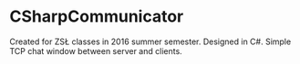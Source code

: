 # CSharpCommunicator
Created for ZSŁ classes in 2016 summer semester. Designed in C#. Simple TCP chat window between server and clients. 
